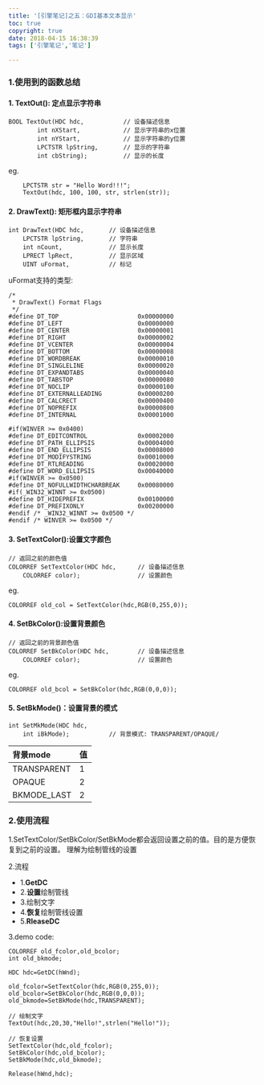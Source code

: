 ```yaml
---
title: '[引擎笔记]之五：GDI基本文本显示'
toc: true
copyright: true
date: 2018-04-15 16:38:39
tags: ['引擎笔记','笔记']

---
```


### 1.使用到的函数总结
#### 1. TextOut(): 定点显示字符串

<!--more-->

```
BOOL TextOut(HDC hdc,           // 设备描述信息
        int nXStart,            // 显示字符串的x位置
        int nYStart,            // 显示字符串的y位置
        LPCTSTR lpString,       // 显示的字符串
        int cbString);          // 显示的长度
```

eg.
```
	LPCTSTR str = "Hello Word!!!";
	TextOut(hdc, 100, 100, str, strlen(str));
```

#### 2. DrawText(): 矩形框内显示字符串
```
int DrawText(HDC hdc,       // 设备描述信息
    LPCTSTR lpString,       // 字符串
    int nCount,             // 显示长度
    LPRECT lpRect,          // 显示区域
    UINT uFormat,           // 标记
```
uFormat支持的类型:
```
/*
 * DrawText() Format Flags
 */
#define DT_TOP                      0x00000000
#define DT_LEFT                     0x00000000
#define DT_CENTER                   0x00000001
#define DT_RIGHT                    0x00000002
#define DT_VCENTER                  0x00000004
#define DT_BOTTOM                   0x00000008
#define DT_WORDBREAK                0x00000010
#define DT_SINGLELINE               0x00000020
#define DT_EXPANDTABS               0x00000040
#define DT_TABSTOP                  0x00000080
#define DT_NOCLIP                   0x00000100
#define DT_EXTERNALLEADING          0x00000200
#define DT_CALCRECT                 0x00000400
#define DT_NOPREFIX                 0x00000800
#define DT_INTERNAL                 0x00001000

#if(WINVER >= 0x0400)
#define DT_EDITCONTROL              0x00002000
#define DT_PATH_ELLIPSIS            0x00004000
#define DT_END_ELLIPSIS             0x00008000
#define DT_MODIFYSTRING             0x00010000
#define DT_RTLREADING               0x00020000
#define DT_WORD_ELLIPSIS            0x00040000
#if(WINVER >= 0x0500)
#define DT_NOFULLWIDTHCHARBREAK     0x00080000
#if(_WIN32_WINNT >= 0x0500)
#define DT_HIDEPREFIX               0x00100000
#define DT_PREFIXONLY               0x00200000
#endif /* _WIN32_WINNT >= 0x0500 */
#endif /* WINVER >= 0x0500 */

```


#### 3. SetTextColor():设置文字颜色
```
// 返回之前的颜色值
COLORREF SetTextColor(HDC hdc,      // 设备描述信息
    COLORREF color);                // 设置颜色
```

eg.
```
COLORREF old_col = SetTextColor(hdc,RGB(0,255,0));
```

#### 4. SetBkColor():设置背景颜色
```
// 返回之前的背景颜色值
COLORREF SetBkColor(HDC hdc,        // 设备描述信息
    COLORREF color);                // 设置颜色
```
eg.
```
COLORREF old_bcol = SetBkColor(hdc,RGB(0,0,0));
```

#### 5. SetBkMode()：设置背景的模式
```
int SetMkMode(HDC hdc,
    int iBkMode);           // 背景模式: TRANSPARENT/OPAQUE/
```

|背景mode|值|
|:---|:--|
|TRANSPARENT|1|
|OPAQUE|2|
|BKMODE_LAST|2|


### 2.使用流程
1.SetTextColor/SetBkColor/SetBkMode都会返回设置之前的值。目的是方便恢复到之前的设置。
理解为绘制管线的设置

2.流程
- 1.**GetDC**
- 2.**设置**绘制管线
- 3.绘制文字
- 4.**恢复**绘制管线设置
- 5.**RleaseDC**

3.demo code:
```
COLORREF old_fcolor,old_bcolor;
int old_bkmode;

HDC hdc=GetDC(hWnd);

old_fcolor=SetTextColor(hdc,RGB(0,255,0));
old_bcolor=SetBkColor(hdc,RGB(0,0,0));
old_bkmode=SetBkMode(hdc,TRANSPARENT);

// 绘制文字
TextOut(hdc,20,30,"Hello!",strlen("Hello!"));

// 恢复设置
SetTextColor(hdc,old_fcolor);
SetBkColor(hdc,old_bcolor);
SetBkMode(hdc,old_bkmode);

Release(hWnd,hdc);
```
